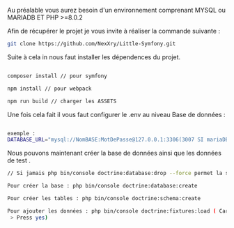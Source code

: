 Au préalable vous aurez besoin d'un environnement comprenant MYSQL ou MARIADB ET PHP >=8.0.2

Afin de récupérer le projet je vous invite à réaliser la commande suivante :

``` BASH
git clone https://github.com/NexXry/Little-Symfony.git

```

Suite à cela in nous faut installer les dépendences du projet.

``` BASH

composer install // pour symfony

npm install // pour webpack

npm run build // charger les ASSETS

```

Une fois cela fait il vous faut configurer le .env au niveau Base de données :

``` BASH

exemple : 
DATABASE_URL="mysql://NomBASE:MotDePasse@127.0.0.1:3306(3007 SI mariaDB)/hello?serverVersion=10.5.15-MariaDB-1:10.5.15+maria~focal &charset=utf8mb4" (La version de la BDD peut varier ajouter la votre.)


```
Nous pouvons maintenant créer la base de données ainsi que les données de test .

``` BASH
// Si jamais php bin/console doctrine:database:drop --force permet la suppresion de la base en cas de rater

Pour créer la base : php bin/console doctrine:database:create

Pour créer les tables : php bin/console doctrine:schema:create

Pour ajouter les données : php bin/console doctrine:fixtures:load ( Careful, database "hello" will be purged. Do you want to continue? (yes/no) [no]:
 > Press yes) 

```